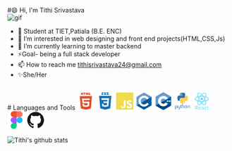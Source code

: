 #😄 Hi, I'm Tithi Srivastava
<br />
<img align="centre" alt="gif" src="https://c.tenor.com/2uyENRmiUt0AAAAC/coding.gif">

- 👋 Student at TIET,Patiala (B.E. ENC)
- 👀 I’m interested in web designing and front end projects(HTML,CSS,Js)
- 🌱 I’m currently learning to master backend
- ⚡Goal- being a full stack developer
- 📫 How to reach me tithisrivastava24@gmail.com
- ✨She/Her


</br>
# Languages and Tools
<a ><img src="https://raw.githubusercontent.com/devicons/devicon/master/icons/html5/html5-plain-wordmark.svg" alt="html" width="40" height="40"/></a> 
<a ><img src="https://raw.githubusercontent.com/devicons/devicon/master/icons/css3/css3-plain-wordmark.svg" alt="css" width="40" height="40"/></a>
<a ><img src="https://raw.githubusercontent.com/devicons/devicon/master/icons/javascript/javascript-plain.svg" alt="javascript" width="40" height="40"/></a>
<a ><img src="https://raw.githubusercontent.com/devicons/devicon/master/icons/c/c-original.svg" alt="c" width="40" height="40"/></a>
<a ><img src="https://raw.githubusercontent.com/devicons/devicon/master/icons/cplusplus/cplusplus-original.svg" alt="cplusplus" width="40" height="40"/></a>
<a ><img src="https://raw.githubusercontent.com/devicons/devicon/master/icons/python/python-original-wordmark.svg" alt="python" width="40" height="40"/></a>
<a ><img src="https://raw.githubusercontent.com/devicons/devicon/master/icons/react/react-original-wordmark.svg" alt="react" width="40" height="40"/></a>
<a ><img src="https://raw.githubusercontent.com/devicons/devicon/9f4f5cdb393299a81125eb5127929ea7bfe42889/icons/figma/figma-original.svg" alt="figma" width="40" height="40"/></a>
<a ><img src="https://raw.githubusercontent.com/devicons/devicon/9f4f5cdb393299a81125eb5127929ea7bfe42889/icons/github/github-original.svg" alt="github" width="40" height="40"/></a>



<img width="500" height="300" alt="Tithi's github stats" 
         src="https://github-readme-stats.vercel.app/api?username=Tithi-S&&show_icons=true&title_color=ffffff&icon_color=bb2acf&text_color=daf7dc&bg_color=151515" />


